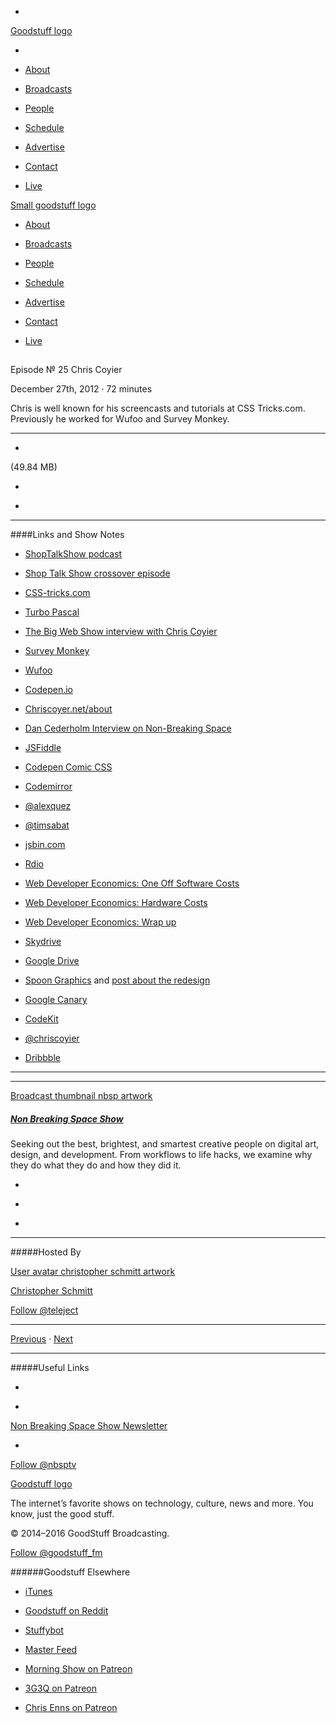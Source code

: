 

-
[Goodstuff logo](http://www.goodstuff.fm/)[](/assets/goodstuff_logo-17c1fe6f378352de5d7345f76152130b.svg)

-


-  [About](/about)

-  [Broadcasts](/broadcasts)

-  [People](/people)

-  [Schedule](/schedule)

-  [Advertise](/advertise)

-  [Contact](/contact)

-  [Live](/live)


[Small goodstuff logo](http://www.goodstuff.fm/)[](/assets/small_goodstuff_logo-bf032e72b9ec41494f4d90905f1ad619.svg)


-  [About](/about)

-  [Broadcasts](/broadcasts)

-  [People](/people)

-  [Schedule](/schedule)

-  [Advertise](/advertise)

-  [Contact](/contact)

-  [Live](/live)


##
Episode № 25
Chris Coyier


December 27th, 2012
&middot;
72
minutes


Chris is well known for his screencasts and tutorials at CSS Tricks.com. Previously he worked for Wufoo and Survey Monkey.


------------------------------


-
[](http://podcasts-1.feedpress.co/10609/nbsp-25.mp3)(49.84 MB)

-
[](http://twitter.com/intent/tweet?text=Non%20Breaking%20Space%20Show%20%E2%84%96%2025%20on%20@goodstuff_fm%20-%20http://goodstuff.fm/nbsp/25)

-
[](http://www.facebook.com/sharer/sharer.php?u=http://goodstuff.fm/nbsp/25)


------------------------------


####Links and Show Notes

-  [ShopTalkShow podcast](http://shoptalkshow.com)

-  [Shop Talk Show crossover episode](http://shoptalkshow.com/episodes/008-with-schmitt-enns-and-mcfarland/)

-  [CSS-tricks.com](http://css-tricks.com)

-  [Turbo Pascal](http://en.wikipedia.org/wiki/Turbo_Pascal)

-  [The Big Web Show interview with Chris Coyier](http://5by5.tv/bigwebshow/74)

-  [Survey Monkey](http://www.surveymonkey.com)

-  [Wufoo](http://wufoo.com)

-  [Codepen.io](http://codepen.io)

-  [Chriscoyer.net/about](http://chriscoyier.net/about/)

-  [Dan Cederholm Interview on Non-Breaking Space](http://nonbreakingspace.tv/dan-cederholm/)

-  [JSFiddle](http://jsfiddle.net)

-  [Codepen Comic CSS](http://codepen.io/fliptheweb/pen/BAFjo)

-  [Codemirror](http://codemirror.net)

-  [@alexquez](http://twitter.com/alexquez)

-  [@timsabat](http://twitter.com/timsabat)

-  [jsbin.com](http://jsbin.com)

-  [Rdio](http://www.rdio.com)

-  [Web Developer Economics: One Off Software Costs](http://css-tricks.com/web-developer-economics-one-off-software-costs/)

-  [Web Developer Economics: Hardware Costs](http://css-tricks.com/web-developer-economics-hardware-costs/)

-  [Web Developer Economics: Wrap up](http://css-tricks.com/web-developer-economics-the-wrapup/)

-  [Skydrive](http://windows.microsoft.com/en-US/skydrive/download)

-  [Google Drive](https://www.google.com/intl/en_US/drive/start/index.html?authuser=0)

-  [Spoon Graphics](http://blog.spoongraphics.co.uk) and  [post about the redesign](http://blog.spoongraphics.co.uk/latest_news/blog-spoongraphics-redesigned-welcome-to-version-6)

-  [Google Canary](https://tools.google.com/dlpage/chromesxs)

-  [CodeKit](http://incident57.com/codekit/)

-  [@chriscoyier](http://twitter.com/chriscoyier)

-  [Dribbble](http://dribbble.com/chriscoyier)


------------------------------


------------------------------


[Broadcast thumbnail nbsp artwork](/nbsp)[](https://goodstuffs3.s3.amazonaws.com/uploads/broadcast/image/19/broadcast_thumbnail_nbsp_artwork.png)

##### [Non Breaking Space Show](/nbsp)


Seeking out the best, brightest, and smartest creative people on digital art, design, and development. From workflows to life hacks, we examine why they do what they do and how they did it.

-
[](http://itunes.apple.com/us/podcast/the-non-breaking-space-show/id507162981)

-
[](http://feeds.goodstuff.fm/nbsp)

-
[](mailto:chris@goodstuff.fm?cc=sponsorship%40goodstuff.fm&subject=%5BGoodStuff%20FM%5D%20Sponsorship%20Inquiry%20for%20Non%20Breaking%20Space%20Show)


------------------------------


#####Hosted By


[User avatar christopher schmitt artwork](/people/christopher-schmitt)[](https://goodstuffs3.s3.amazonaws.com/uploads/user/avatar/20/user_avatar_christopher-schmitt_artwork.png)

[Christopher Schmitt](/people/christopher-schmitt)


[Follow @teleject](https://twitter.com/teleject)


------------------------------


[Previous](/nbsp/24)
&middot;
[Next](/nbsp/26)


------------------------------


#####Useful Links

-
[](mailto:chris@goodstuff.fm?subject=%5BGoodstuff%20FM%5D%20Feedback%20for%20Non%20Breaking%20Space%20Show)

-
[Non Breaking Space Show Newsletter](http://www.goodstuff.fm/nbsp/newsletter)


-
[Follow @nbsptv](https://twitter.com/nbsptv)


[Goodstuff logo](http://www.goodstuff.fm/)[](/assets/goodstuff_logo-17c1fe6f378352de5d7345f76152130b.svg)


The internet’s favorite shows on technology, culture, news and more. You know, just the good stuff.


&copy; 2014&ndash;2016 GoodStuff Broadcasting.

[Follow @goodstuff_fm](https://twitter.com/goodstufffm)


######Goodstuff Elsewhere

-  [iTunes](https://itunes.apple.com/us/artist/goodstuff-fm/id843385597?mt=2)

-  [Goodstuff on Reddit](https://www.reddit.com/r/Goodstuff_fm/)

-  [Stuffybot](http://stuffybot.goodstuff.fm)

-  [Master Feed](/master/feed)

-  [Morning Show on Patreon](https://www.patreon.com/morningshow)

-  [3G3Q on Patreon](https://www.patreon.com/3g3q)

-  [Chris Enns on Patreon](https://www.patreon.com/ichris)
